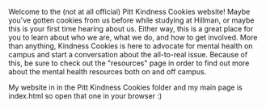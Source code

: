 Welcome to the (not at all official) Pitt Kindness Cookies website! Maybe you've gotten cookies from us before while studying at Hillman, or maybe this is your first time hearing about us. Either way, this is a great place for you to learn about who we are, what we do, and how to get involved. More than anything, Kindness Cookies is here to advocate for mental health on campus and start a conversation about the all-to-real issue. Because of this, be sure to check out the "resources" page in order to find out more about the mental health resources both on and off campus.

My website in in the Pitt Kindness Cookies folder and my main page is index.html so open that one in your browser :)
